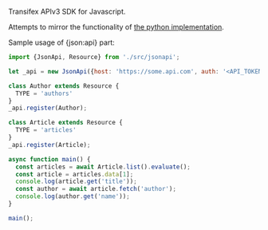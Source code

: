 Transifex APIv3 SDK for Javascript.

Attempts to mirror the functionality of [the python implementation](/kbairak/transifex-api-python).

Sample usage of {json:api} part:

```javascript
import {JsonApi, Resource} from './src/jsonapi';

let _api = new JsonApi({host: 'https://some.api.com', auth: '<API_TOKEN>'});

class Author extends Resource {
  TYPE = 'authors'
}
_api.register(Author);

class Article extends Resource {
  TYPE = 'articles'
}
_api.register(Article);

async function main() {
  const articles = await Article.list().evaluate();
  const article = articles.data[1];
  console.log(article.get('title'));
  const author = await article.fetch('author');
  console.log(author.get('name'));
}

main();
```

